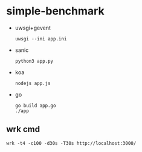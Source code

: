 # simple-benchmark

* uwsgi+gevent

  ```shell
  uwsgi --ini app.ini
  ```

* sanic

  ```shell
  python3 app.py
  ```

* koa

  ```shell
  nodejs app.js
  ```

* go

  ```shell
  go build app.go
  ./app
  ```

## wrk cmd

```shell
wrk -t4 -c100 -d30s -T30s http://localhost:3000/
```
